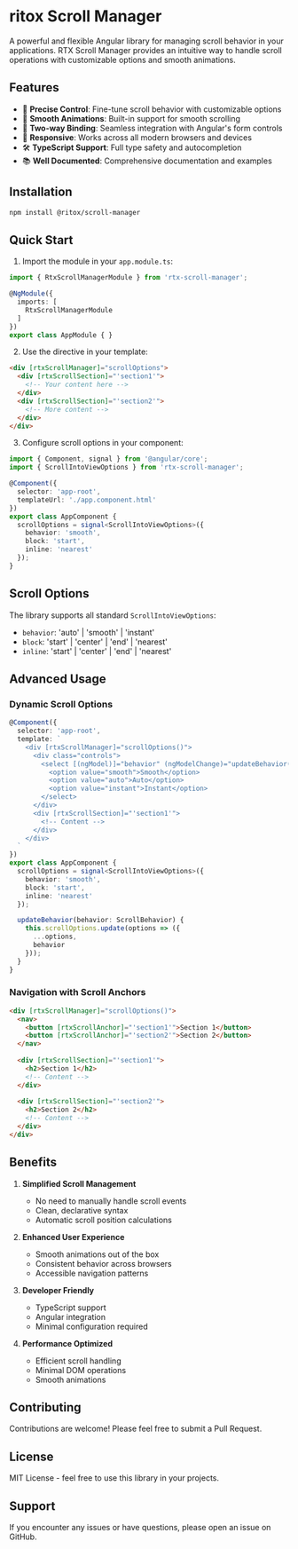 # ritox Scroll Manager

A powerful and flexible Angular library for managing scroll behavior in your applications. RTX Scroll Manager provides an intuitive way to handle scroll operations with customizable options and smooth animations.

## Features

- 🎯 **Precise Control**: Fine-tune scroll behavior with customizable options
- 🎨 **Smooth Animations**: Built-in support for smooth scrolling
- 🔄 **Two-way Binding**: Seamless integration with Angular's form controls
- 📱 **Responsive**: Works across all modern browsers and devices
- 🛠 **TypeScript Support**: Full type safety and autocompletion
- 📚 **Well Documented**: Comprehensive documentation and examples

## Installation

```bash
npm install @ritox/scroll-manager
```

## Quick Start

1. Import the module in your `app.module.ts`:

```typescript
import { RtxScrollManagerModule } from 'rtx-scroll-manager';

@NgModule({
  imports: [
    RtxScrollManagerModule
  ]
})
export class AppModule { }
```

2. Use the directive in your template:

```html
<div [rtxScrollManager]="scrollOptions">
  <div [rtxScrollSection]="'section1'">
    <!-- Your content here -->
  </div>
  <div [rtxScrollSection]="'section2'">
    <!-- More content -->
  </div>
</div>
```

3. Configure scroll options in your component:

```typescript
import { Component, signal } from '@angular/core';
import { ScrollIntoViewOptions } from 'rtx-scroll-manager';

@Component({
  selector: 'app-root',
  templateUrl: './app.component.html'
})
export class AppComponent {
  scrollOptions = signal<ScrollIntoViewOptions>({
    behavior: 'smooth',
    block: 'start',
    inline: 'nearest'
  });
}
```

## Scroll Options

The library supports all standard `ScrollIntoViewOptions`:

- `behavior`: 'auto' | 'smooth' | 'instant'
- `block`: 'start' | 'center' | 'end' | 'nearest'
- `inline`: 'start' | 'center' | 'end' | 'nearest'

## Advanced Usage

### Dynamic Scroll Options

```typescript
@Component({
  selector: 'app-root',
  template: `
    <div [rtxScrollManager]="scrollOptions()">
      <div class="controls">
        <select [(ngModel)]="behavior" (ngModelChange)="updateBehavior($event)">
          <option value="smooth">Smooth</option>
          <option value="auto">Auto</option>
          <option value="instant">Instant</option>
        </select>
      </div>
      <div [rtxScrollSection]="'section1'">
        <!-- Content -->
      </div>
    </div>
  `
})
export class AppComponent {
  scrollOptions = signal<ScrollIntoViewOptions>({
    behavior: 'smooth',
    block: 'start',
    inline: 'nearest'
  });

  updateBehavior(behavior: ScrollBehavior) {
    this.scrollOptions.update(options => ({
      ...options,
      behavior
    }));
  }
}
```

### Navigation with Scroll Anchors

```html
<div [rtxScrollManager]="scrollOptions()">
  <nav>
    <button [rtxScrollAnchor]="'section1'">Section 1</button>
    <button [rtxScrollAnchor]="'section2'">Section 2</button>
  </nav>
  
  <div [rtxScrollSection]="'section1'">
    <h2>Section 1</h2>
    <!-- Content -->
  </div>
  
  <div [rtxScrollSection]="'section2'">
    <h2>Section 2</h2>
    <!-- Content -->
  </div>
</div>
```

## Benefits

1. **Simplified Scroll Management**
   - No need to manually handle scroll events
   - Clean, declarative syntax
   - Automatic scroll position calculations

2. **Enhanced User Experience**
   - Smooth animations out of the box
   - Consistent behavior across browsers
   - Accessible navigation patterns

3. **Developer Friendly**
   - TypeScript support
   - Angular integration
   - Minimal configuration required

4. **Performance Optimized**
   - Efficient scroll handling
   - Minimal DOM operations
   - Smooth animations

## Contributing

Contributions are welcome! Please feel free to submit a Pull Request.

## License

MIT License - feel free to use this library in your projects.

## Support

If you encounter any issues or have questions, please open an issue on GitHub.
